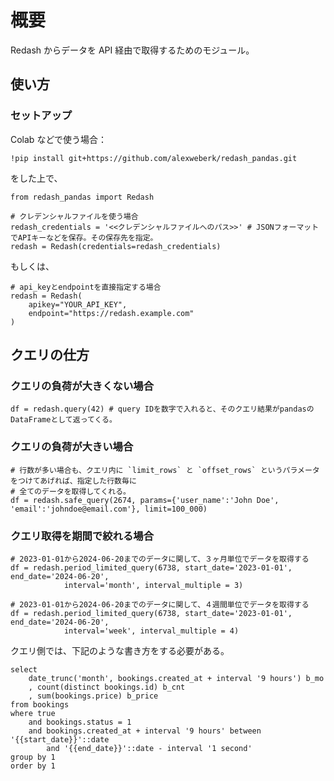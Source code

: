 # 概要

Redash からデータを API 経由で取得するためのモジュール。

## 使い方

### セットアップ

Colab などで使う場合：

```
!pip install git+https://github.com/alexweberk/redash_pandas.git
```

をした上で、

```
from redash_pandas import Redash

# クレデンシャルファイルを使う場合
redash_credentials = '<<クレデンシャルファイルへのパス>>' # JSONフォーマットでAPIキーなどを保存。その保存先を指定。
redash = Redash(credentials=redash_credentials)
```

もしくは、

```
# api_keyとendpointを直接指定する場合
redash = Redash(
    apikey="YOUR_API_KEY",
    endpoint="https://redash.example.com"
)
```

## クエリの仕方

### クエリの負荷が大きくない場合

```
df = redash.query(42) # query IDを数字で入れると、そのクエリ結果がpandasのDataFrameとして返ってくる。
```

### クエリの負荷が大きい場合

```
# 行数が多い場合も、クエリ内に `limit_rows` と `offset_rows` というパラメータをつけてあげれば、指定した行数毎に
# 全てのデータを取得してくれる。
df = redash.safe_query(2674, params={'user_name':'John Doe', 'email':'johndoe@email.com'}, limit=100_000)
```

### クエリ取得を期間で絞れる場合

```
# 2023-01-01から2024-06-20までのデータに関して、３ヶ月単位でデータを取得する
df = redash.period_limited_query(6738, start_date='2023-01-01', end_date='2024-06-20',
            interval='month', interval_multiple = 3)

# 2023-01-01から2024-06-20までのデータに関して、４週間単位でデータを取得する
df = redash.period_limited_query(6738, start_date='2023-01-01', end_date='2024-06-20',
            interval='week', interval_multiple = 4)
```

クエリ側では、下記のような書き方をする必要がある。

```
select
    date_trunc('month', bookings.created_at + interval '9 hours') b_mo
    , count(distinct bookings.id) b_cnt
    , sum(bookings.price) b_price
from bookings
where true
    and bookings.status = 1
    and bookings.created_at + interval '9 hours' between '{{start_date}}'::date 
        and '{{end_date}}'::date - interval '1 second'
group by 1
order by 1
```
